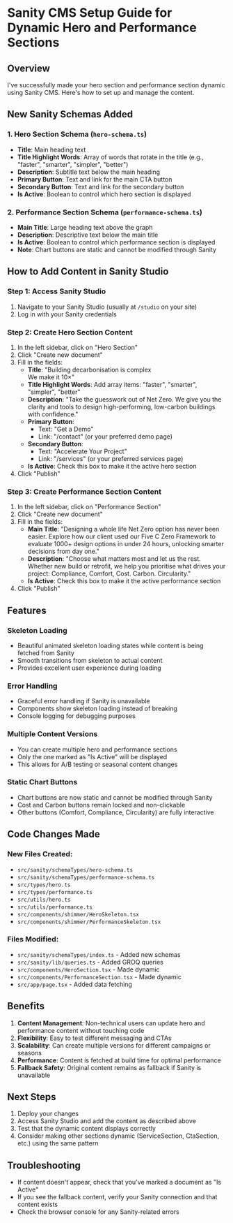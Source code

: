 # Sanity CMS Setup Guide for Dynamic Hero and Performance Sections

## Overview
I've successfully made your hero section and performance section dynamic using Sanity CMS. Here's how to set up and manage the content.

## New Sanity Schemas Added

### 1. Hero Section Schema (`hero-schema.ts`)
- **Title**: Main heading text
- **Title Highlight Words**: Array of words that rotate in the title (e.g., "faster", "smarter", "simpler", "better")
- **Description**: Subtitle text below the main heading
- **Primary Button**: Text and link for the main CTA button
- **Secondary Button**: Text and link for the secondary button
- **Is Active**: Boolean to control which hero section is displayed

### 2. Performance Section Schema (`performance-schema.ts`)
- **Main Title**: Large heading text above the graph
- **Description**: Descriptive text below the main title
- **Is Active**: Boolean to control which performance section is displayed
- **Note**: Chart buttons are static and cannot be modified through Sanity

## How to Add Content in Sanity Studio

### Step 1: Access Sanity Studio
1. Navigate to your Sanity Studio (usually at `/studio` on your site)
2. Log in with your Sanity credentials

### Step 2: Create Hero Section Content
1. In the left sidebar, click on "Hero Section"
2. Click "Create new document"
3. Fill in the fields:
   - **Title**: "Building decarbonisation is complex<br/>We make it 10×"
   - **Title Highlight Words**: Add array items: "faster", "smarter", "simpler", "better"
   - **Description**: "Take the guesswork out of Net Zero. We give you the clarity and tools to design high-performing, low-carbon buildings with confidence."
   - **Primary Button**:
     - Text: "Get a Demo"
     - Link: "/contact" (or your preferred demo page)
   - **Secondary Button**:
     - Text: "Accelerate Your Project"
     - Link: "/services" (or your preferred services page)
   - **Is Active**: Check this box to make it the active hero section
4. Click "Publish"

### Step 3: Create Performance Section Content
1. In the left sidebar, click on "Performance Section"
2. Click "Create new document"
3. Fill in the fields:
   - **Main Title**: "Designing a whole life Net Zero option has never been easier. Explore how our client used our Five C Zero Framework to evaluate 1000+ design options in under 24 hours, unlocking smarter decisions from day one."
   - **Description**: "Choose what matters most and let us the rest. Whether new build or retrofit, we help you prioritise what drives your project: Compliance, Comfort, Cost. Carbon. Circularity."
   - **Is Active**: Check this box to make it the active performance section
4. Click "Publish"

## Features

### Skeleton Loading
- Beautiful animated skeleton loading states while content is being fetched from Sanity
- Smooth transitions from skeleton to actual content
- Provides excellent user experience during loading

### Error Handling
- Graceful error handling if Sanity is unavailable
- Components show skeleton loading instead of breaking
- Console logging for debugging purposes

### Multiple Content Versions
- You can create multiple hero and performance sections
- Only the one marked as "Is Active" will be displayed
- This allows for A/B testing or seasonal content changes

### Static Chart Buttons
- Chart buttons are now static and cannot be modified through Sanity
- Cost and Carbon buttons remain locked and non-clickable
- Other buttons (Comfort, Compliance, Circularity) are fully interactive

## Code Changes Made

### New Files Created:
- `src/sanity/schemaTypes/hero-schema.ts`
- `src/sanity/schemaTypes/performance-schema.ts`
- `src/types/hero.ts`
- `src/types/performance.ts`
- `src/utils/hero.ts`
- `src/utils/performance.ts`
- `src/components/shimmer/HeroSkeleton.tsx`
- `src/components/shimmer/PerformanceSkeleton.tsx`

### Files Modified:
- `src/sanity/schemaTypes/index.ts` - Added new schemas
- `src/sanity/lib/queries.ts` - Added GROQ queries
- `src/components/HeroSection.tsx` - Made dynamic
- `src/components/PerformanceSection.tsx` - Made dynamic
- `src/app/page.tsx` - Added data fetching

## Benefits

1. **Content Management**: Non-technical users can update hero and performance content without touching code
2. **Flexibility**: Easy to test different messaging and CTAs
3. **Scalability**: Can create multiple versions for different campaigns or seasons
4. **Performance**: Content is fetched at build time for optimal performance
5. **Fallback Safety**: Original content remains as fallback if Sanity is unavailable

## Next Steps

1. Deploy your changes
2. Access Sanity Studio and add the content as described above
3. Test that the dynamic content displays correctly
4. Consider making other sections dynamic (ServiceSection, CtaSection, etc.) using the same pattern

## Troubleshooting

- If content doesn't appear, check that you've marked a document as "Is Active"
- If you see the fallback content, verify your Sanity connection and that content exists
- Check the browser console for any Sanity-related errors 